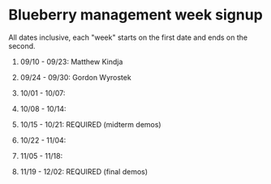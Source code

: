 # Blueberry management week signup

All dates inclusive, each "week" starts on the first date and ends on the second.

01. 09/10 - 09/23: Matthew Kindja

02. 09/24 - 09/30: Gordon Wyrostek

03. 10/01 - 10/07: 

04. 10/08 - 10/14: 

05. 10/15 - 10/21: REQUIRED (midterm demos)

06. 10/22 - 11/04: 

07. 11/05 - 11/18: 

08. 11/19 - 12/02: REQUIRED (final demos)
